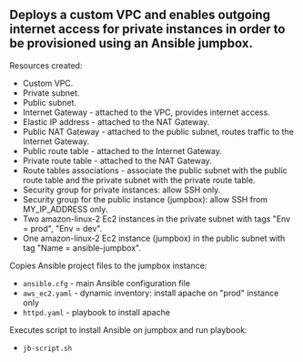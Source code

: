 Deploys a custom VPC and enables outgoing internet access for private instances in order to be
provisioned using an Ansible jumpbox.
-------------

Resources created:
* Custom VPC.
* Private subnet. 
* Public subnet.
* Internet Gateway - attached to the VPC, provides internet access.
* Elastic IP address - attached to the NAT Gateway.
* Public NAT Gateway - attached to the public subnet, routes traffic to the Internet Gateway.
* Public route table - attached to the Internet Gateway.
* Private route table - attached to the NAT Gateway.
* Route tables associations - associate the public subnet with the public route table and the private subnet with the private route table.
* Security group for private instances: allow SSH only.
* Security group for the public instance (jumpbox): allow SSH from MY_IP_ADDRESS only.
* Two amazon-linux-2 Ec2 instances in the private subnet with tags "Env = prod", "Env = dev".
* One amazon-linux-2 Ec2 instance (jumpbox) in the public subnet with tag "Name = ansible-jumpbox".

Copies Ansible project files to the jumpbox instance:
* `ansible.cfg` - main Ansible configuration file
* `aws_ec2.yaml` - dynamic inventory: install apache on "prod" instance only
* `httpd.yaml` - playbook to install apache 

Executes script to install Ansible on jumpbox and run playbook:
* `jb-script.sh`
